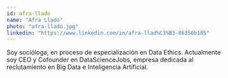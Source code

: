 ```yaml
---
id: afra-llado
name: "Afra Lladó"
photo: "afra-llado.jpg"
linkedin: "https://www.linkedin.com/in/afra-llad%C3%B3-86356b185"
---
```


Soy socióloga, en proceso de especialización en Data Ethics. Actualmente soy CEO y Cofounder en DataScienceJobs, empresa dedicada al reclutamiento en Big Data e Inteligencia Artificial.
